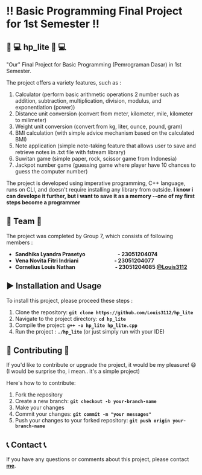 # :bangbang: **Basic Programming Final Project for 1st Semester**  :bangbang:

## :toolbox: :computer: **hp_lite** :toolbox: :computer: 
"Our" Final Project for Basic Programming (Pemrograman Dasar) in 1st Semester.

The project offers a variety features, such as :
1. Calculator (perform basic arithmetic operations 2 number such as addition, subtraction, multiplication, division, modulus, and exponentiation (power))
2. Distance unit conversion (convert from meter, kilometer, mile, kilometer to milimeter)
3. Weight unit conversion (convert from kg, liter, ounce, pound, gram)
4. BMI calculation (with simple advice mechanism based on the calculated BMI)                          
5. Note application (simple note-taking feature that allows user to save and retrieve notes in .txt file with fstream library)
6. Suwitan game (simple paper, rock, scissor game from Indonesia)
7. Jackpot number game (guessing game where player have 10 chances to guess the computer number)

The project is developed using imperative programming, C++ language, runs on CLI, and doesn't require installing any library from outside.
**I know i can develope it further, but i want to save it as a memory --one of my first steps become a programmer**

## :busts_in_silhouette: **Team** :busts_in_silhouette:
The project was completed by Group 7, which consists of following members :

- **Sandhika Lyandra Prasetyo &emsp; &emsp; &emsp; &emsp; &nbsp; &nbsp; - 23051204074**
- **Vena Novita Fitri Indriani  &emsp; &emsp; &emsp; &nbsp; &nbsp; &nbsp; &nbsp; &nbsp; &nbsp; - 23051204077**
- **Cornelius Louis Nathan  &emsp; &emsp; &emsp; &emsp; &nbsp; &nbsp; &nbsp; &nbsp; &nbsp; - 23051204085 [@Louis3112](https://github.com/Louis3112)**

## :arrow_forward: **Installation and Usage** 
To install this project, please proceed these steps :

1. Clone the repository: **`git clone https://github.com/Louis3112/hp_lite`**
2. Navigate to the project directory: **`cd hp_lite`**
3. Compile the project: **`g++ -o hp_lite hp_lite.cpp`**
4. Run the project : **`./hp_lite`** (or just simply run with your IDE)

## 	:bust_in_silhouette: **Contributing** :bust_in_silhouette:
If you'd like to contribute or upgrade the project, it would be my pleasure! :smile: 
(I would be surprise tho, i mean.. it's a simple project)

Here's how to to contribute:
1. Fork the repository
2. Create a new branch: **`git checkout -b your-branch-name`**
3. Make your changes
4. Commit your changes: **`git commit -m "your messages"`** 
5. Push your changes to your forked repository: **`git push origin your-branch-name`**

## :telephone_receiver: **Contact** :telephone_receiver:

If you have any questions or comments about this project, please contact **[me](corneliuslouis3112@gmail.com)**.
